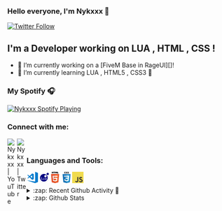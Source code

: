 ### Hello everyone, I'm Nykxxx 👋

[![Twitter Follow](https://img.shields.io/twitter/follow/Nykxxx?color=1DA1F2&logo=twitter&style=for-the-badge)](https://twitter.com/Nykxxxxxxx)

## I'm a Developer working on LUA , HTML , CSS !

- 🔭 I’m currently working on a [FiveM Base in RageUI][]!
- 🌱 I’m currently learning LUA , HTML5 , CSS3 🤣

### My Spotify 🎧
[<img src="https://storage.googleapis.com/pr-newsroom-wp/1/2018/11/Spotify_Logo_RGB_Black.png" alt="Nykxxx Spotify Playing" width="350" />](https://open.spotify.com/user/grt8saxt4h2vruj9ppjno2kwl?si=bvh6HorYSjKsZ-E2UqKtTw)

### Connect with me:

[<img align="left" alt="Nykxxx | YouTube" width="22px" src="https://cdn.jsdelivr.net/npm/simple-icons@v3/icons/youtube.svg" />][youtube]
[<img align="left" alt="Nykxxx | Twitter" width="22px" src="https://cdn.jsdelivr.net/npm/simple-icons@v3/icons/twitter.svg" />][twitter]

<br />

### Languages and Tools:

[<img align="left" alt="Visual Studio Code" width="26px" src="https://raw.githubusercontent.com/github/explore/80688e429a7d4ef2fca1e82350fe8e3517d3494d/topics/visual-studio-code/visual-studio-code.png" />][webdevplaylist]
[<img align="left" alt="LUA" width="26px" src="https://raw.githubusercontent.com/github/explore/80688e429a7d4ef2fca1e82350fe8e3517d3494d/topics/lua/lua.png" />][lua]
[<img align="left" alt="HTML5" width="26px" src="https://raw.githubusercontent.com/github/explore/80688e429a7d4ef2fca1e82350fe8e3517d3494d/topics/html/html.png" />][htmlplaylist]
[<img align="left" alt="CSS3" width="26px" src="https://raw.githubusercontent.com/github/explore/80688e429a7d4ef2fca1e82350fe8e3517d3494d/topics/css/css.png" />][cssplaylist]
[<img align="left" alt="JavaScript" width="26px" src="https://raw.githubusercontent.com/github/explore/80688e429a7d4ef2fca1e82350fe8e3517d3494d/topics/javascript/javascript.png" />][jsplaylist]

<br />
<br />

<details>
  <summary>:zap: Recent Github Activity 👋</summary>
  
<!--START_SECTION:activity-->

1. 💪 Menu Personal 1.0 [#RageUI](https://github.com/iTexZoz/RageUI)   on   [Nykxxx/nykxx_menupersonal](https://github.com/Nykxxx/nykxx_menupersonal)
<!--END_SECTION:activity-->

</details>

<details>
  <summary>:zap: Github Stats</summary>

  <img align="left" alt="Nykxxx's Github Stats" src="https://github-readme-stats.nykxxx.vercel.app/api?username=Nykxxx&show_icons=true&hide_border=true" />

</details>

[twitter]: https://twitter.com/Nykxxxxxxx
[youtube]: https://www.youtube.com/channel/UCeO61vKY-ia9uL8hJI-IDBQ?view_as=subscriber
[webdevplaylist]: https://code.visualstudio.com
[lua]: https://craftstudio.fandom.com/fr/wiki/Tutoriels/Apprendre_à_programmer_en_Lua
[jsplaylist]: https://openclassrooms.com/fr/courses/6175841-apprenez-a-programmer-avec-javascript
[cssplaylist]: https://openclassrooms.com/fr/courses/1603881-apprenez-a-creer-votre-site-web-avec-html5-et-css3
[htmlplaylist]: https://openclassrooms.com/fr/courses/1603881-apprenez-a-creer-votre-site-web-avec-html5-et-css3
